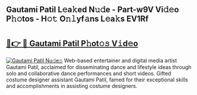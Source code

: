 ## Gautami Patil L𝚎a𝚔ed N𝚞𝚍e - Part-w9V Vi𝚍𝚎o P𝚑𝚘tos - H𝚘𝚝 O𝚗𝚕yf𝚊ns L𝚎a𝚔s EV1Rf

# <h2><a href="http://kfezu0g.oniu.top/?m=Gautami+Patil">🔗👉 🔴 Gautami Patil P𝚑ot𝚘𝚜 V𝚒d𝚎o</a></h2>

[![Gautami Patil Nu𝚍e𝚜](https://i.imgur.com/0qMVB7G.gif)](http://kfezu0g.oniu.top/?m=Gautami+Patil)
Web-based entertainer and digital media artist Gautami Patil, acclaimed for disseminating dance and lifestyle ideas through solo and collaborative dance performances and short videos. Gifted costume designer assistant Gautami Patil, famed for their exceptional skills and accomplishments in assisting costume designers.  
